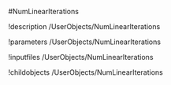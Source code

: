 <!-- MOOSE Object Documentation Stub: Remove this when content is added. -->
#NumLinearIterations

!description /UserObjects/NumLinearIterations

!parameters /UserObjects/NumLinearIterations

!inputfiles /UserObjects/NumLinearIterations

!childobjects /UserObjects/NumLinearIterations
